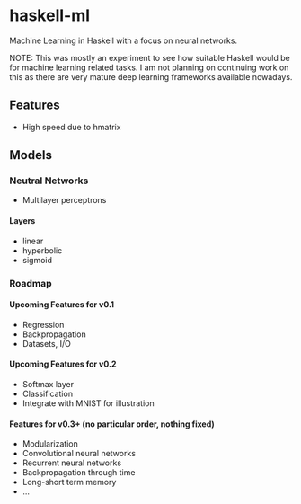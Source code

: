 # haskell-ml
Machine Learning in Haskell with a focus on neural networks.

NOTE: This was mostly an experiment to see how suitable Haskell would be for machine learning related tasks. I am not planning on continuing work on this as there are very mature deep learning frameworks available nowadays.

## Features
* High speed due to hmatrix

## Models

### Neutral Networks
* Multilayer perceptrons

#### Layers
* linear
* hyperbolic
* sigmoid

### Roadmap

#### Upcoming Features for v0.1
* Regression
* Backpropagation
* Datasets, I/O

#### Upcoming Features for v0.2
* Softmax layer
* Classification
* Integrate with MNIST for illustration

#### Features for v0.3+ (no particular order, nothing fixed)
* Modularization
* Convolutional neural networks
* Recurrent neural networks
* Backpropagation through time
* Long-short term memory
* ...
